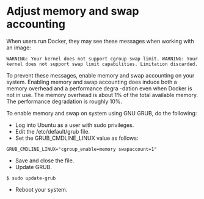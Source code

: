 # Adjust memory and swap accounting

When users run Docker, they may see these messages when working with an image:
```
WARNING: Your kernel does not support cgroup swap limit. WARNING: Your
kernel does not support swap limit capabilities. Limitation discarded.
```

To prevent these messages, enable memory and swap accounting on your system. Enabling
memory and swap accounting does induce both a memory overhead and a performance degra
-dation even when Docker is not in use. The memory overhead is about 1% of the total 
available memory. The performance degradation is roughly 10%.

To enable memory and swap on system using GNU GRUB, do the following:

- Log into Ubuntu as a user with sudo privileges.
- Edit the /etc/default/grub file.
- Set the GRUB_CMDLINE_LINUX value as follows:
```
GRUB_CMDLINE_LINUX="cgroup_enable=memory swapaccount=1"
```
- Save and close the file.
- Update GRUB.
```
$ sudo update-grub
```
- Reboot your system.
